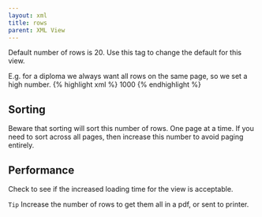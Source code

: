 ```yaml
---
layout: xml
title: rows
parent: XML View
---
```

Default number of rows is 20. Use this tag to change the default for this view.

E.g. for a diploma we always want all rows on the same page, so we set a high number.
{% highlight xml %}
    <table>
        <rows>1000</rows>
{% endhighlight %}

## Sorting
Beware that sorting will sort this number of rows. One page at a time. If you need to sort across all pages, then increase this number to avoid paging entirely. 

## Performance
Check to see if the increased loading time for the view is acceptable.

`Tip` Increase the number of rows to get them all in a pdf, or sent to printer.